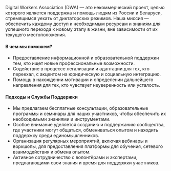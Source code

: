 Digital Workers Association (DWA) — это некоммерческий проект, целью которого является поддержка и помощь людям из России и Беларуси, стремящимся уехать от диктаторских режимов. Наша миссия — обеспечить каждому доступ к необходимым ресурсам и знаниям для успешного перехода к новому этапу в жизни, вне зависимости от их текущего местоположения.

#### В чем мы поможем?
   - Предоставление информационной и образовательной поддержки тем, кто ищет новые профессиональные возможности.
   - Содействие в процессе легализации и адаптации для тех, кто переехал, с акцентом на юридическую и социальную интеграцию.
   - Помощь в нахождении мотивации и определении дальнейшего направления для тех, кто чувствует неуверенность или усталость.

#### Подходы и Службы Поддержки

- Мы предлагаем бесплатные консультации, образовательные программы и семинары для наших участников, чтобы обеспечить их необходимыми знаниями и инструментами.
- Особое внимание уделяется созданию и поддержанию сообщества, где участники могут общаться, обмениваться опытом и находить поддержку среди единомышленников.
- Организация регулярных мероприятий, включая вебинары и воркшопы, для предоставления платформы для обучения, сетевого взаимодействия и обмена опытом.
- Активное сотрудничество с волонтёрами и экспертами, предлагающими свои знания и время для поддержки участников.
